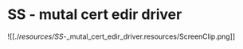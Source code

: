 # SS - mutal cert edir driver

![[./_resources/SS_-_mutal_cert_edir_driver.resources/ScreenClip.png]]
